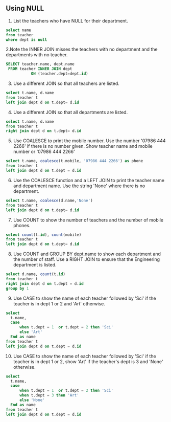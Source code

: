 ## Using NULL

1. List the teachers who have NULL for their department.

```sql
select name
from teacher
where dept is null
```

2.Note the INNER JOIN misses the teachers with no department and the departments with no teacher.

```sql
SELECT teacher.name, dept.name
 FROM teacher INNER JOIN dept
           ON (teacher.dept=dept.id)
```

3. Use a different JOIN so that all teachers are listed.
   
```sql
select t.name, d.name
from teacher t
left join dept d on t.dept= d.id
```

4. Use a different JOIN so that all departments are listed.
   
```sql
select t.name, d.name
from teacher t
right join dept d on t.dept= d.id
```

5. Use COALESCE to print the mobile number. Use the number '07986 444 2266' if there is no number given. Show teacher name and mobile number or '07986 444 2266'
   
```sql
select t.name, coalesce(t.mobile, '07986 444 2266') as phone
from teacher t 
left join dept d on t.dept = d.id
```

6. Use the COALESCE function and a LEFT JOIN to print the teacher name and department name. Use the string 'None' where there is no department.
   
```sql
select t.name, coalesce(d.name,'None')
from teacher t
left join dept d on t.dept= d.id
```

7. Use COUNT to show the number of teachers and the number of mobile phones.

```sql
select count(t.id), count(mobile)
from teacher t
left join dept d on t.dept= d.id
```

8. Use COUNT and GROUP BY dept.name to show each department and the number of staff. Use a RIGHT JOIN to ensure that the Engineering department is listed.
   
```sql
select d.name, count(t.id)
from teacher t
right join dept d on t.dept = d.id
group by 1
```

9. Use CASE to show the name of each teacher followed by 'Sci' if the teacher is in dept 1 or 2 and 'Art' otherwise.
   
```sql
select
  t.name, 
  case 
      when t.dept = 1  or t.dept = 2 then 'Sci'
      else 'Art'
  End as name
from teacher t
left join dept d on t.dept = d.id
```

10. Use CASE to show the name of each teacher followed by 'Sci' if the teacher is in dept 1 or 2, show 'Art' if the teacher's dept is 3 and 'None' otherwise.
   
```sql
select
  t.name, 
  case 
      when t.dept = 1  or t.dept = 2 then 'Sci'
      when t.dept = 3 then 'Art'
      else 'None'
  End as name
from teacher t
left join dept d on t.dept = d.id
```
